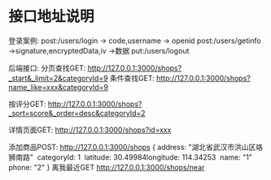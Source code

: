 # 接口地址说明





登录案例:
post:/users/login -> code,username -> openid
post:/users/getinfo ->signature,encryptedData,iv ->数据
put:/users/logout







后端接口:
分页查找GET:
http://127.0.0.1:3000/shops?_start&_limit=2&categoryId=9
条件查找GET:
http://127.0.0.1:3000/shops?name_like=xxx&categoryId=9

按评分GET:
http://127.0.0.1:3000/shops?_sort=score&_order=desc&categoryId=2

详情页面GET:
http://127.0.0.1:3000/shops?id=xxx

添加商品POST:
http://127.0.0.1:3000/shops
{
​	address: "湖北省武汉市洪山区珞狮南路"
​	categoryId: 1
​	latitude: 30.49984
​	longitude: 114.34253
​	name: "1"
​	phone: "2"
}
离我最近GET
http://127.0.0.1:3000/shops/near